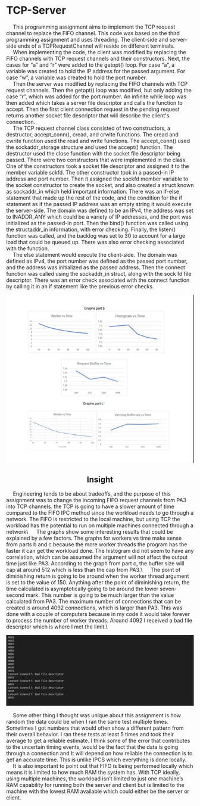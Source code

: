 # TCP-Server

&emsp; This programming assignment aims to implement the TCP request channel to replace
the FIFO channel. This code was based on the third programming assignment and uses
threading. The client-side and server-side ends of a TCPRequestChannel will reside on different
terminals.\
&emsp; When implementing the code, the client was modified by replacing the FIFO channels
with TCP request channels and their constructors. Next, the cases for “a” and “r” were added to
the getopt() loop. For case “a”, a variable was created to hold the IP address for the passed
argument. For case “w”, a variable was created to hold the port number.\
&emsp; Then the server was modified by replacing the FIFO channels with TCP request
channels. Then the getopt() loop was modified, but only adding the case “r”, which was added
for the port number. An infinite while loop was then added which takes a server file descriptor
and calls the function to accept. Then the first client connection request in the pending request
returns another socket file descriptor that will describe the client's connection.\
&emsp; The TCP request channel class consisted of two constructors, a destructor,
accept_conn(), cread, and crwite functions. The cread and cwrite function used the read and
write functions. The accept_conn() used the sockaddr_storage structure and used the accept()
function. The destructor used the close function with the socket file descriptor being passed.
There were two constructors that were implemented in the class. One of the constructors took a
socket file descriptor and assigned it to the member variable sckfd. The other constructor took in
a passed-in IP address and port number. Then it assigned the sockfd member variable to the
socket constructor to create the socket, and also created a struct known as sockaddr_in which
held important information. There was an if-else statement that made up the rest of the code,
and the condition for the if statement as if the passed IP address was an empty string it would
execute the server-side. The domain was defined to be an IPv4, the address was set to
INADDR_ANY which could be a variety of IP addresses, and the port was initialized as the
passed-in port. Then the bind() function was called using the structaddr_in information, with
error checking. Finally, the listen() function was called, and the backlog was set to 30 to account
for a large load that could be queued up. There was also error checking associated with the
function.\
&emsp; The else statement would execute the client-side. The domain was defined as IPv4, the
port number was defined as the passed port number, and the address was initialized as the
passed address. Then the connect function was called using the sockaddr_in struct, along with
the sock fd file descriptor. There was an error check associated with the connect function by
calling it in an if statement like the previous error checks.

<p align="center">
  <img src=GraphTCP.PNG>
</p>
<h2 style="text-align: center;"> Insight </h2>
&emsp; Engineering tends to be about tradeoffs, and the purpose of this assignment was to
change the incoming FIFO request channels from PA3 into TCP channels. the TCP is going to
have a slower amount of time compared to the FIFO IPC method since the workload needs to
go through a network. The FIFO is restricted to the local machine, but using TCP the workload
has the potential to run on multiple machines connected through a network\
&emsp; The graphs show some interesting results that could be explained by a few factors. The
graphs for workers vs time make sense from parts b and c because the more worker threads the
program has the faster it can get the workload done. The histogram did not seem to have any
correlation, which can be assumed the argument will not affect the output time just like PA3.
According to the graph from part c, the buffer size will cap at around 512 which is less than the
cap from PA3.\
&emsp; The point of diminishing return is going to be around when the worker thread argument is
set to the value of 150. Anything after the point of diminishing return, the time calculated is
asymptotically going to be around the lower seven-second mark. This number is going to be
much larger than the value calculated from PA3. The maximum number of connections that can
be created is around 4092 connections, which is larger than PA3. This was done with a couple
of computers because in my code it would take forever to process the number of worker
threads. Around 4092 I received a bad file descriptor which is where I met the limit.\

<p align="center">
  <img src=BadFileDescriptorImage.PNG>
</p>

&emsp; Some other thing I thought was unique about this assignment is how random the data
could be when I ran the same test multiple times. Sometimes I got numbers that would often
show a different pattern from their overall behavior. I ran these tests at least 5 times and took
their average to get a reliable estimate. I think some of the error that contributes to the uncertain
timing events, would be the fact that the data is going through a connection and It will depend
on how reliable the connection is to get an accurate time. This is unlike IPCS which everything
is done locally.\
&emsp; It is also important to point out that FIFO is being performed locally which means it is
limited to how much RAM the system has. With TCP ideally, using multiple machines, the
workload isn’t limited to just one machine’s RAM capability for running both the server and client
but is limited to the machine with the lowest RAM available which could either be the server or
client.


